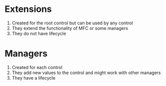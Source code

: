 # Extensions

1. Created for the root control but can be used by any control
2. They extend the functionality of MFC or some managers
3. They do not have lifecycle

# Managers

1. Created for each control
2. They add new values to the control and might work with other managers
3. They have a lifecycle
